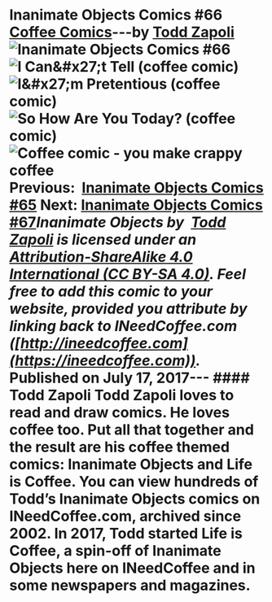 # Inanimate Objects Comics #66 [Coffee Comics](https://ineedcoffee.com/section/coffee-comics/)---by [Todd Zapoli](https://ineedcoffee.com/by/todd-zapoli/)![Inanimate Objects Comics #66](https://ineedcoffee.com/images/posts/inanimate-objects-comics-66/Inanimate-Objects-Coffee-Comics640x400.jpg)![I Can&amp;#x27;t Tell (coffee comic)](https://ineedcoffee.com/assets/coffee-comic-i-cant-tell.9KnzxJuy_Z1UTCjx.webp)![I&amp;#x27;m Pretentious (coffee comic)](https://ineedcoffee.com/assets/coffee-comic-im-pretentious.C5OjRb6V_1wjLOB.webp)![So How Are You Today? (coffee comic) ](https://ineedcoffee.com/assets/coffee-comic-So-How-Are-You-Today.B2aOqHhg_sSgei.webp)![Coffee comic - you make crappy coffee](https://ineedcoffee.com/assets/you-make-crappy-coffee.0mhw3S-Q_Z2aUjbe.webp) Previous:  [Inanimate Objects Comics #65](https://ineedcoffee.com/inanimate-objects-comics-65/) Next: [Inanimate Objects Comics #67](https://ineedcoffee.com/inanimate-objects-comics-67/)_Inanimate Objects by  [Todd Zapoli](https://ineedcoffee.com/) is licensed under an  [Attribution-ShareAlike 4.0 International (CC BY-SA 4.0)](https://creativecommons.org/licenses/by-sa/4.0/). Feel free to add this comic to your website, provided you attribute by linking back to INeedCoffee.com ([http://ineedcoffee.com](https://ineedcoffee.com))._ Published on July 17, 2017--- #### Todd Zapoli Todd Zapoli loves to read and draw comics. He loves coffee too. Put all that together and the result are his coffee themed comics: Inanimate Objects and Life is Coffee. You can view hundreds of Todd’s Inanimate Objects comics on INeedCoffee.com, archived since 2002. In 2017, Todd started Life is Coffee, a spin-off of Inanimate Objects here on INeedCoffee and in some newspapers and magazines.